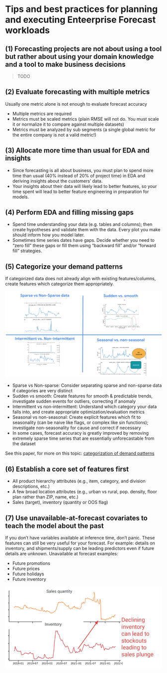 # Tips and best practices for planning and executing Enteerprise Forecast workloads

## (1) Forecasting projects are not about using a tool but rather about using your domain knowledge and a tool to make business decisions

> TODO

## (2) Evaluate forecasting with multiple metrics

Usually one metric alone is not enough to evaluate forecast accuracy
* Multiple metrics are required
* Metrics must be scaled metrics (plain RMSE will not do. You must scale it or normalize it to compare against multiple datasets)
* Metrics must be analyzed by sub segments (a single global metric for the entire company is not a valid metric!)

## (3) Allocate more time than usual for EDA and insights
* Since forecasting is all about business, you must plan to spend more time than usual (40% instead of 20% of project time) in EDA and deriving insights about the customers’ data. 
* Your insights about their data will likely lead to better features, so your time spent will lead to better feature engineering in preparation for models.

## (4) Perform EDA and filling missing gaps
* Spend time understanding your data (e.g. tables and columns); then create hypotheses and validate them with the data. Every plot you make should inform how you model later.
* Sometimes time series dates have gaps. Decide whether you need to “zero fill” these gaps or fill them using “backward fill” and/or “forward fill” strategies.

## (5) Categorize your demand patterns

If categorized data does not already align with existing features/columns, create features which categorize them appropriately.

<img src='imgs/cateogrize_demand_patterns.png'>

* Sparse vs Non-sparse: Consider separating sparse and non-sparse data if categories are very distinct
* Sudden vs smooth: Create features for smooth & predictable trends, investigate sudden events for outliers, correcting if anomaly
* Intermittent vs non-intermittent: Understand which category your data falls into, and create appropriate optimization/evaluation metrics
* Seasonal vs non-seasonal: Create explicit features which fit to seasonality (can be naive like flags, or complex like sin functions); investigate non-seasonality for cause and correct if necessary
* In some cases, forecast accuracy is greatly improved by removing extremely sparse time series that are essentially unforecastable from the dataset

See this paper, for more on this topic: [categorization of demand patterns](https://www.jstor.org/stable/4102103)

## (6) Establish a core set of features first
* All product hierarchy attributes (e.g., item, category, and division descriptions, etc.)
* A few broad location attributes (e.g., urban vs rural, pop. density, floor plan rather than ZIP, name, etc.)
* Sales (target), inventory (quantity or OOS flag)

## (7) Use unavailable-at-forecast covariates to teach the model about the past

If you don’t have variables available at inference time, don’t panic. These features can still be very useful for your forecast. For example: details on inventory, and shipments/supply can be leading predictors even if future details are unknown. Unavailable at forecast examples:

* Future promotions
* Future prices
* Future holidays
* Future inventory

<img src='imgs/unavailable_at_forecast_covariates.png'>


